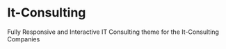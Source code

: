 # It-Consulting

Fully Responsive and Interactive IT Consulting theme for the It-Consulting Companies

